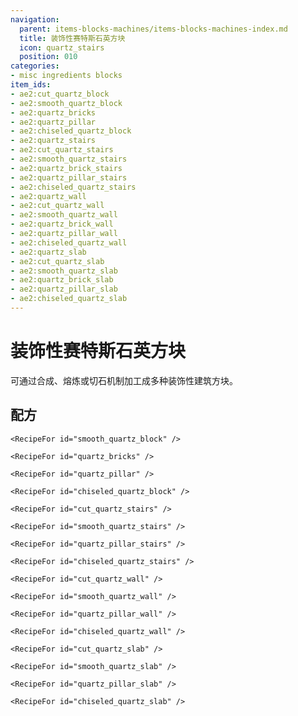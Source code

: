 ```yaml
---
navigation:
  parent: items-blocks-machines/items-blocks-machines-index.md
  title: 装饰性赛特斯石英方块
  icon: quartz_stairs
  position: 010
categories:
- misc ingredients blocks
item_ids:
- ae2:cut_quartz_block
- ae2:smooth_quartz_block
- ae2:quartz_bricks
- ae2:quartz_pillar
- ae2:chiseled_quartz_block
- ae2:quartz_stairs
- ae2:cut_quartz_stairs
- ae2:smooth_quartz_stairs
- ae2:quartz_brick_stairs
- ae2:quartz_pillar_stairs
- ae2:chiseled_quartz_stairs
- ae2:quartz_wall
- ae2:cut_quartz_wall
- ae2:smooth_quartz_wall
- ae2:quartz_brick_wall
- ae2:quartz_pillar_wall
- ae2:chiseled_quartz_wall
- ae2:quartz_slab
- ae2:cut_quartz_slab
- ae2:smooth_quartz_slab
- ae2:quartz_brick_slab
- ae2:quartz_pillar_slab
- ae2:chiseled_quartz_slab
---
```


# 装饰性赛特斯石英方块

<GameScene zoom="3" background="transparent">
  <ImportStructure src="../assets/assemblies/decorative_certus.snbt" />
  <IsometricCamera yaw="195" pitch="30" />
</GameScene>

<ItemLink id="quartz_block" />可通过合成、熔炼或切石机制加工成多种装饰性建筑方块。

## 配方

<Column>
  <Row gap="0">
    <RecipeFor id="cut_quartz_block" />

    <RecipeFor id="smooth_quartz_block" />

    <RecipeFor id="quartz_bricks" />

    <RecipeFor id="quartz_pillar" />

    <RecipeFor id="chiseled_quartz_block" />
  </Row>

  <Row>
    <RecipeFor id="quartz_stairs" />

    <RecipeFor id="cut_quartz_stairs" />

    <RecipeFor id="smooth_quartz_stairs" />
  </Row>

  <Row>
    <RecipeFor id="quartz_brick_stairs" />

    <RecipeFor id="quartz_pillar_stairs" />

    <RecipeFor id="chiseled_quartz_stairs" />
  </Row>

  <Row>
    <RecipeFor id="quartz_wall" />

    <RecipeFor id="cut_quartz_wall" />

    <RecipeFor id="smooth_quartz_wall" />
  </Row>

  <Row>
    <RecipeFor id="quartz_brick_wall" />

    <RecipeFor id="quartz_pillar_wall" />

    <RecipeFor id="chiseled_quartz_wall" />
  </Row>

  <Row>
    <RecipeFor id="quartz_slab" />

    <RecipeFor id="cut_quartz_slab" />

    <RecipeFor id="smooth_quartz_slab" />
  </Row>

  <Row>
    <RecipeFor id="quartz_brick_slab" />

    <RecipeFor id="quartz_pillar_slab" />

    <RecipeFor id="chiseled_quartz_slab" />
  </Row>
</Column>